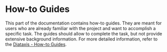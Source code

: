 # How-to Guides
This part of the documentation contains how-to guides. They are meant for users who are already familiar with the project and want to accomplish a specific task. The guides should allow to complete the task, but not provide extensive background information. For more detailed information, refer to the [Diataxis - How-to Guides](https://diataxis.fr/how-to-guides/).
